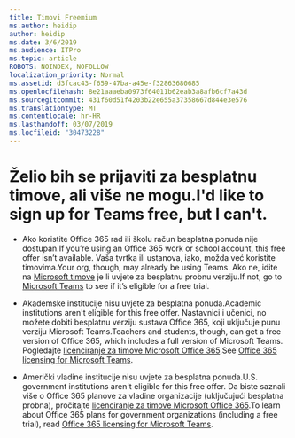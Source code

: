 ```yaml
---
title: Timovi Freemium
ms.author: heidip
author: heidip
ms.date: 3/6/2019
ms.audience: ITPro
ms.topic: article
ROBOTS: NOINDEX, NOFOLLOW
localization_priority: Normal
ms.assetid: d3fcac43-f659-47ba-a45e-f32863680685
ms.openlocfilehash: 8e21aaaeba0973f64011b62eab3a8afb6cf7a43d
ms.sourcegitcommit: 431f60d51f4203b22e655a37358667d844e3e576
ms.translationtype: MT
ms.contentlocale: hr-HR
ms.lasthandoff: 03/07/2019
ms.locfileid: "30473228"
---
```

# <a name="id-like-to-sign-up-for-teams-free-but-i-cant"></a><span data-ttu-id="97ccd-102">Želio bih se prijaviti za besplatnu timove, ali više ne mogu.</span><span class="sxs-lookup"><span data-stu-id="97ccd-102">I'd like to sign up for Teams free, but I can't.</span></span>

- <span data-ttu-id="97ccd-103">Ako koristite Office 365 rad ili školu račun besplatna ponuda nije dostupan.</span><span class="sxs-lookup"><span data-stu-id="97ccd-103">If you’re using an Office 365 work or school account, this free offer isn’t available.</span></span> <span data-ttu-id="97ccd-104">Vaša tvrtka ili ustanova, iako, možda već koristite timovima.</span><span class="sxs-lookup"><span data-stu-id="97ccd-104">Your org, though, may already be using Teams.</span></span> <span data-ttu-id="97ccd-105">Ako ne, idite na [Microsoft timove](https://products.office.com/en-us/microsoft-teams/group-chat-software) je li uvjete za besplatnu probnu verziju.</span><span class="sxs-lookup"><span data-stu-id="97ccd-105">If not, go to [Microsoft Teams](https://products.office.com/en-us/microsoft-teams/group-chat-software) to see if it’s eligible for a free trial.</span></span>

- <span data-ttu-id="97ccd-106">Akademske institucije nisu uvjete za besplatna ponuda.</span><span class="sxs-lookup"><span data-stu-id="97ccd-106">Academic institutions aren't eligible for this free offer.</span></span> <span data-ttu-id="97ccd-107">Nastavnici i učenici, no možete dobiti besplatnu verziju sustava Office 365, koji uključuje punu verziju Microsoft Teams.</span><span class="sxs-lookup"><span data-stu-id="97ccd-107">Teachers and students, though, can get a free version of Office 365, which includes a full version of Microsoft Teams.</span></span> <span data-ttu-id="97ccd-108">Pogledajte [licenciranje za timove Microsoft Office 365](https://docs.microsoft.com/microsoftteams/office-365-licensing).</span><span class="sxs-lookup"><span data-stu-id="97ccd-108">See [Office 365 licensing for Microsoft Teams](https://docs.microsoft.com/microsoftteams/office-365-licensing).</span></span>

- <span data-ttu-id="97ccd-109">Američki vladine institucije nisu uvjete za besplatna ponuda.</span><span class="sxs-lookup"><span data-stu-id="97ccd-109">U.S. government institutions aren't eligible for this free offer.</span></span> <span data-ttu-id="97ccd-110">Da biste saznali više o Office 365 planove za vladine organizacije (uključujući besplatna probna), pročitajte [licenciranje za timove Microsoft Office 365](https://docs.microsoft.com/microsoftteams/office-365-licensing).</span><span class="sxs-lookup"><span data-stu-id="97ccd-110">To learn about Office 365 plans for government organizations (including a free trial), read [Office 365 licensing for Microsoft Teams](https://docs.microsoft.com/microsoftteams/office-365-licensing).</span></span>



